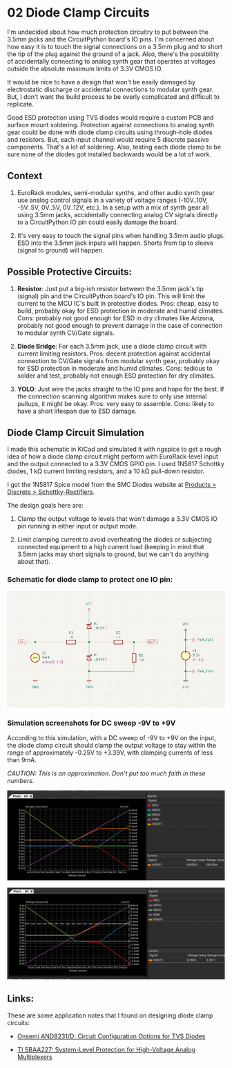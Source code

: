 <!-- SPDX-License-Identifier: CC-BY-SA-4.0 OR MIT -->
<!-- SPDX-FileCopyrightText: Copyright 2024 Sam Blenny -->
# 02 Diode Clamp Circuits

I'm undecided about how much protection circuitry to put between the 3.5mm
jacks and the CircuitPython board's IO pins. I'm concerned about how easy it
is to touch the signal connections on a 3.5mm plug and to short the tip of the
plug against the ground of a jack. Also, there's the possibility of accidentally
connecting to analog synth gear that operates at voltages outside the absolute
maximum limits of 3.3V CMOS IO.

It would be nice to have a design that won't be easily damaged by electrostatic
discharge or accidental connections to modular synth gear. But, I don't want
the build process to be overly complicated and difficult to replicate.

Good ESD protection using TVS diodes would require a custom PCB and surface
mount soldering. Protection against connections to analog synth gear could be
done with diode clamp circuits using through-hole diodes and resistors. But,
each input channel would require 5 discrete passive components. That's a lot of
soldering. Also, testing each diode clamp to be sure none of the diodes got
installed backwards would be a lot of work.


## Context

1. EuroRack modules, semi-modular synths, and other audio synth gear use analog
   control signals in a variety of voltage ranges (-10V..10V, -5V..5V, 0V..5V,
   0V..12V, etc.). In a setup with a mix of synth gear all using 3.5mm jacks,
   accidentally connecting analog CV signals directly to a CircuitPython IO
   pin could easily damage the board.

2. It's very easy to touch the signal pins when handling 3.5mm audio plugs.
   ESD into the 3.5mm jack inputs will happen. Shorts from tip to sleeve
   (signal to ground) will happen.


## Possible Protective Circuits:

1. **Resistor**: Just put a big-ish resistor between the 3.5mm jack's tip
   (signal) pin and the CircuitPython board's IO pin. This will limit the
   current to the MCU IC's built in protective diodes. Pros: cheap, easy to
   build, probably okay for ESD protection in moderate and humid climates.
   Cons: probably not good enough for ESD in dry climates like Arizona,
   probably not good enough to prevent damage in the case of connection to
   modular synth CV/Gate signals.

2. **Diode Bridge**: For each 3.5mm jack, use a diode clamp circuit with
   current limiting resistors. Pros: decent protection against accidental
   connection to CV/Gate signals from modular synth gear, probably okay for ESD
   protection in moderate and humid climates. Cons: tedious to solder and test,
   probably not enough ESD protection for dry climates.

3. **YOLO**: Just wire the jacks straight to the IO pins and hope for the best.
   If the connection scanning algorithm makes sure to only use internal pullups,
   it might be okay. Pros: very easy to assemble. Cons: likely to have a short
   lifespan due to ESD damage.


## Diode Clamp Circuit Simulation

I made this schematic in KiCad and simulated it with ngspice to get a rough
idea of how a diode clamp circuit might perform with EuroRack-level input and
the output connected to a 3.3V CMOS GPIO pin. I used 1N5817 Schottky diodes,
1 kΩ current limiting resistors, and a 10 kΩ pull-down resistor.

I got the 1N5817 Spice model from the SMC Diodes website at
[Products &gt; Discrete &gt; Schottky-Rectifiers](https://www.smc-diodes.com/Products/Discrete/Schottky-Rectifiers).

The design goals here are:

1. Clamp the output voltage to levels that won't damage a 3.3V CMOS IO pin
   running in either input or output mode.

2. Limit clamping current to avoid overheating the diodes or subjecting
   connected equipment to a high current load (keeping in mind that 3.5mm jacks
   may short signals to ground, but we can't do anything about that).


### Schematic for diode clamp to protect one IO pin:

![Schematic of diode clamp circuit](dual-1K-schematic.png)


### Simulation screenshots for DC sweep -9V to +9V

According to this simulation, with a DC sweep of -9V to +9V on the input, the
diode clamp circuit should clamp the output voltage to stay within the range of
approximately -0.25V to +3.39V, with clamping currents of less than 9mA.

*CAUTION: This is an approximation. Don't put too much faith in these numbers.*

![Diode clamp DC sweep simulation with min VOUT cursor](dual-1K-min-VOUT.png)

![Diode clamp DC sweep simulation with max VOUT cursor](dual-1K-max-VOUT.png)


## Links:

These are some application notes that I found on designing diode clamp circuits:

- [Onsemi AND8231/D: Circuit Configuration Options for TVS Diodes](https://www.onsemi.com/pub/Collateral/AND8231-D.PDF)

- [TI SBAA227: System-Level Protection for High-Voltage Analog
Multiplexers](https://www.ti.com/lit/an/sbaa227/sbaa227.pdf)
